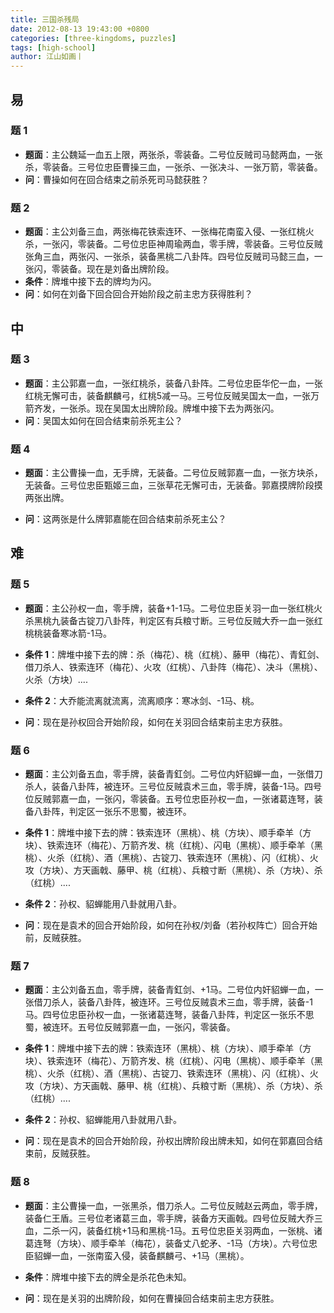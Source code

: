 ```yaml
---
title: 三国杀残局
date: 2012-08-13 19:43:00 +0800
categories: [three-kingdoms, puzzles]
tags: [high-school]
author: 江山如画丨
---
```


## 易

### 题 1

- **题面**：主公魏延一血五上限，两张杀，零装备。二号位反贼司马懿两血，一张杀，零装备。三号位忠臣曹操三血，一张杀、一张决斗、一张万箭，零装备。
- **问**：曹操如何在回合结束之前杀死司马懿获胜？

### 题 2

- **题面**：主公刘备三血，两张梅花铁索连环、一张梅花南蛮入侵、一张红桃火杀，一张闪，零装备。二号位忠臣神周瑜两血，零手牌，零装备。三号位反贼张角三血，两张闪、一张杀，装备黑桃二八卦阵。四号位反贼司马懿三血，一张闪，零装备。现在是刘备出牌阶段。
- **条件**：牌堆中接下去的牌均为闪。
- **问**：如何在刘备下回合回合开始阶段之前主忠方获得胜利？

## 中

### 题 3

- **题面**：主公郭嘉一血，一张红桃杀，装备八卦阵。二号位忠臣华佗一血，一张红桃无懈可击，装备麒麟弓，红桃5减一马。三号位反贼吴国太一血，一张万箭齐发，一张杀。现在吴国太出牌阶段。牌堆中接下去为两张闪。
- **问**：吴国太如何在回合结束前杀死主公？

### 题 4

- **题面**：主公曹操一血，无手牌，无装备。二号位反贼郭嘉一血，一张方块杀，无装备。三号位忠臣甄姬三血，三张草花无懈可击，无装备。郭嘉摸牌阶段摸两张出牌。

- **问**：这两张是什么牌郭嘉能在回合结束前杀死主公？

## 难

### 题 5

- **题面**：主公孙权一血，零手牌，装备+1-1马。二号位忠臣关羽一血一张红桃火杀黑桃九装备古锭刀八卦阵，判定区有兵粮寸断。三号位反贼大乔一血一张红桃桃装备寒冰箭-1马。

- **条件 1**：牌堆中接下去的牌：杀（梅花）、桃（红桃）、藤甲（梅花）、青釭剑、借刀杀人、铁索连环（梅花）、火攻（红桃）、八卦阵（梅花）、决斗（黑桃）、火杀（方块）....
- **条件 2**：大乔能流离就流离，流离顺序：寒冰剑、-1马、桃。
- **问**：现在是孙权回合开始阶段，如何在关羽回合结束前主忠方获胜。

### 题 6

- **题面**：主公刘备五血，零手牌，装备青釭剑。二号位内奸貂蝉一血，一张借刀杀人，装备八卦阵，被连环。三号位反贼袁术三血，零手牌，装备-1马。四号位反贼郭嘉一血，一张闪，零装备。五号位忠臣孙权一血，一张诸葛连弩，装备八卦阵，判定区一张乐不思蜀，被连环。

- **条件 1**：牌堆中接下去的牌：铁索连环（黑桃）、桃（方块）、顺手牵羊（方块）、铁索连环（梅花）、万箭齐发、桃（红桃）、闪电（黑桃）、顺手牵羊（黑桃）、火杀（红桃）、酒（黑桃）、古锭刀、铁索连环（黑桃）、闪（红桃）、火攻（方块）、方天画戟、藤甲、桃（红桃）、兵粮寸断（黑桃）、杀（方块）、杀（红桃）....

- **条件 2**：孙权、貂蝉能用八卦就用八卦。

- **问**：现在是袁术的回合开始阶段，如何在孙权/刘备（若孙权阵亡）回合开始前，反贼获胜。

### 题 7

- **题面**：主公刘备五血，零手牌，装备青釭剑、+1马。二号位内奸貂蝉一血，一张借刀杀人，装备八卦阵，被连环。三号位反贼袁术三血，零手牌，装备-1马。四号位忠臣孙权一血，一张诸葛连弩，装备八卦阵，判定区一张乐不思蜀，被连环。五号位反贼郭嘉一血，一张闪，零装备。

- **条件 1**：牌堆中接下去的牌：铁索连环（黑桃）、桃（方块）、顺手牵羊（方块）、铁索连环（梅花）、万箭齐发、桃（红桃）、闪电（黑桃）、顺手牵羊（黑桃）、火杀（红桃）、酒（黑桃）、古锭刀、铁索连环（黑桃）、闪（红桃）、火攻（方块）、方天画戟、藤甲、桃（红桃）、兵粮寸断（黑桃）、杀（方块）、杀（红桃）....

- **条件 2**：孙权、貂蝉能用八卦就用八卦。

- **问**：现在是袁术的回合开始阶段，孙权出牌阶段出牌未知，如何在郭嘉回合结束前，反贼获胜。

### 题 8

- **题面**：主公曹操一血，一张黑杀，借刀杀人。二号位反贼赵云两血，零手牌，装备仁王盾。三号位老诸葛三血，零手牌，装备方天画戟。四号位反贼大乔三血，二杀一闪，装备红桃+1马和黑桃-1马。五号位忠臣关羽两血，一张桃、诸葛连弩（方块）、顺手牵羊（梅花），装备丈八蛇矛、-1马（方块）。六号位忠臣貂蝉一血，一张南蛮入侵，装备麒麟弓、+1马（黑桃）。

- **条件**：牌堆中接下去的牌全是杀花色未知。

- **问**：现在是关羽的出牌阶段，如何在曹操回合结束前主忠方获胜。